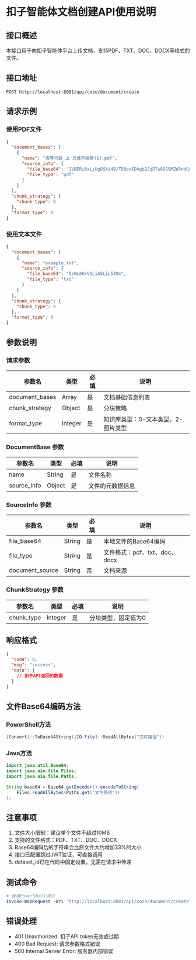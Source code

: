 # 扣子智能体文档创建API使用说明

## 接口概述
本接口用于向扣子智能体平台上传文档，支持PDF、TXT、DOC、DOCX等格式的文件。

## 接口地址
```
POST http://localhost:8081/api/coze/document/create
```

## 请求示例

### 使用PDF文件
```json
{
  "document_bases": [
    {
      "name": "高等代数 上 丘维声编着(1).pdf",
      "source_info": {
        "file_base64": "JVBERi0xLjUgDSXi48/TDQoxIDAgb2JqDTw8DS9MZW5ndGggMiAwIFINL1R5cGUgL1hPYmplY3QNL1N1YnR5cGUgL0ltYWdlDS9OYW1lIC9JbTENL1dpZHRoIDk4Mw0vSGVpZ2h0IDE0NDcNL0JpdHNQZXJDb21wb25lbnQgOA0vQ29sb3JTcGFjZSAvRGV2aWNlUkdCDS9GaWx0ZXIgL0RDVERlY29kZSA+Pg1zdHJlYW0K...",
        "file_type": "pdf"
      }
    }
  ],
  "chunk_strategy": {
    "chunk_type": 0
  },
  "format_type": 0
}
```

### 使用文本文件
```json
{
  "document_bases": [
    {
      "name": "example.txt",
      "source_info": {
        "file_base64": "5rWL6K+V5LiA5LiL5ZOm",
        "file_type": "txt"
      }
    }
  ],
  "chunk_strategy": {
    "chunk_type": 0
  },
  "format_type": 0
}
```

## 参数说明

### 请求参数
| 参数名 | 类型 | 必填 | 说明 |
|--------|------|------|------|
| document_bases | Array | 是 | 文档基础信息列表 |
| chunk_strategy | Object | 是 | 分块策略 |
| format_type | Integer | 是 | 知识库类型：0-文本类型，2-图片类型 |

### DocumentBase 参数
| 参数名 | 类型 | 必填 | 说明 |
|--------|------|------|------|
| name | String | 是 | 文件名称 |
| source_info | Object | 是 | 文件的元数据信息 |

### SourceInfo 参数
| 参数名 | 类型 | 必填 | 说明 |
|--------|------|------|------|
| file_base64 | String | 是 | 本地文件的Base64编码 |
| file_type | String | 是 | 文件格式：pdf、txt、doc、docx |
| document_source | String | 否 | 文档来源 |

### ChunkStrategy 参数
| 参数名 | 类型 | 必填 | 说明 |
|--------|------|------|------|
| chunk_type | Integer | 是 | 分块类型，固定值为0 |

## 响应格式
```json
{
  "code": 0,
  "msg": "success",
  "data": {
    // 扣子API返回的数据
  }
}
```

## 文件Base64编码方法

### PowerShell方法
```powershell
[Convert]::ToBase64String([IO.File]::ReadAllBytes("文件路径"))
```

### Java方法
```java
import java.util.Base64;
import java.nio.file.Files;
import java.nio.file.Paths;

String base64 = Base64.getEncoder().encodeToString(
    Files.readAllBytes(Paths.get("文件路径"))
);
```

## 注意事项
1. 文件大小限制：建议单个文件不超过10MB
2. 支持的文件格式：PDF、TXT、DOC、DOCX
3. Base64编码后的字符串会比原文件大约增加33%的大小
4. 接口已配置跳过JWT验证，可直接调用
5. dataset_id已在代码中固定设置，无需在请求中传递

## 测试命令
```powershell
# 使用PowerShell测试
Invoke-WebRequest -Uri "http://localhost:8081/api/coze/document/create" -Method POST -Headers @{"Content-Type"="application/json"} -Body (Get-Content "test_coze_api.json" -Raw)
```

## 错误处理
- 401 Unauthorized: 扣子API token无效或过期
- 400 Bad Request: 请求参数格式错误
- 500 Internal Server Error: 服务器内部错误